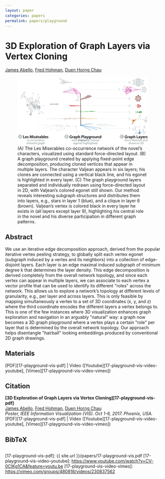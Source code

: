 ```yaml
---
layout: paper
categories: papers
permalink: papers/playground
---
```


# 3D Exploration of Graph Layers via Vertex Cloning
[James Abello][james], [Fred Hohman][fred], [Duen Horng Chau][polo]  

<figure>
     <img class="single" src="/images/papers/17-playground-vis.png">
    <figcaption class="single">
        (A) The Les Miserables co-occurrence network of the novel’s characters, visualized using standard force-directed layout.
        (B) A graph playground created by applying fixed-point edge decomposition, producing cloned vertices that appear in multiple layers.
        The character Valjean appears in six layers; his clones are connected using a vertical black line, and his egonet is highlighted in every layer.
        (C) The graph playground layers separated and individually redrawn using force-directed layout in 2D, with Valjean’s colored egonet still shown. Our method reveals interesting subgraph structures and distributes them into layers, e.g., stars in layer 1 (blue), and a clique in layer 6 (brown).
        Valjean’s vertex is colored black in every layer he exists in (all layers except layer 9), highlighting his central role in the novel and his diverse participation in different graph patterns.
    </figcaption>
</figure>

## Abstract
We use an iterative edge decomposition approach, derived from the popular iterative vertex peeling strategy, to globally split each vertex egonet (subgraph induced by a vertex and its neighbors) into a collection of edge-disjoint layers. 
Each layer is an edge maximal induced subgraph of minimum degree k that determines the layer density.
This edge decomposition is derived completely from the overall network topology, and since each vertex can appear in multiple layers, we can associate to each vertex a vector profile that can be used to identify its different "roles" across the network.
This allows us to explore a network’s topology at different levels of granularity, e.g., per layer and across layers.
This is only feasible by mapping simultaneously a vertex to a set of 3D coordinates (x, y, and z) where the third coordinate encodes the different layers a vertex belongs to.
This is one of the few instances where 3D visualization enhances graph exploration and navigation in an arguably "natural" way: a graph now becomes a 3D graph playground where a vertex plays a certain "role" per layer that is determined by the overall network topology.
Our approach helps disentangle "hairball" looking embeddings produced by conventional 2D graph drawings.

## Materials
[PDF][17-playground-vis-pdf] | Video ([Youtube][17-playground-vis-video-youtube], [Vimeo][17-playground-vis-video-vimeo])

## Citation
**[3D Exploration of Graph Layers via Vertex Cloning][17-playground-vis-pdf]**  
[James Abello][james], [Fred Hohman][fred], [Duen Horng Chau][polo]  
*Poster, IEEE Information Visualization (VIS). Oct 1-6, 2017. Phoenix, USA.*  
<span class="paper-misc">
[PDF][17-playground-vis-pdf] | Video ([Youtube][17-playground-vis-video-youtube], [Vimeo][17-playground-vis-video-vimeo])
</span>

## BibTeX

```

```

[james]: https://www.cs.rutgers.edu/faculty/james-abello-monedero "James Abello"
[fred]: http://fredhohman.com "Fred Hohman"
[polo]: http://www.cc.gatech.edu/~dchau/ "Polo Chau"

[17-playground-vis-pdf]: {{ site.url }}/papers/17-playground-vis.pdf
[17-playground-vis-video-youtube]: https://www.youtube.com/watch?v=CV-0CIKg1CA&feature=youtu.be
[17-playground-vis-video-vimeo]: https://vimeo.com/groups/480818/videos/230837562